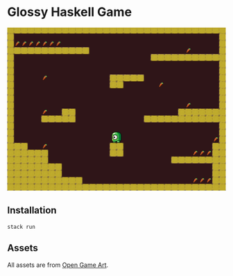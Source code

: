 # Glossy Haskell Game

![](demo.gif)

## Installation
```
stack run
```

## Assets

All assets are from [Open Game Art](https://opengameart.org/).
